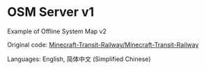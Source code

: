 # OSM Server v1

Example of Offline System Map v2

Original code: [Minecraft-Transit-Railway/Minecraft-Transit-Railway](//github.com/Minecraft-Transit-Railway/Minecraft-Transit-Railway/tree/2525e23/resources/common/normal/assets/mtr/website)

Languages: English, 简体中文 (Simplified Chinese)